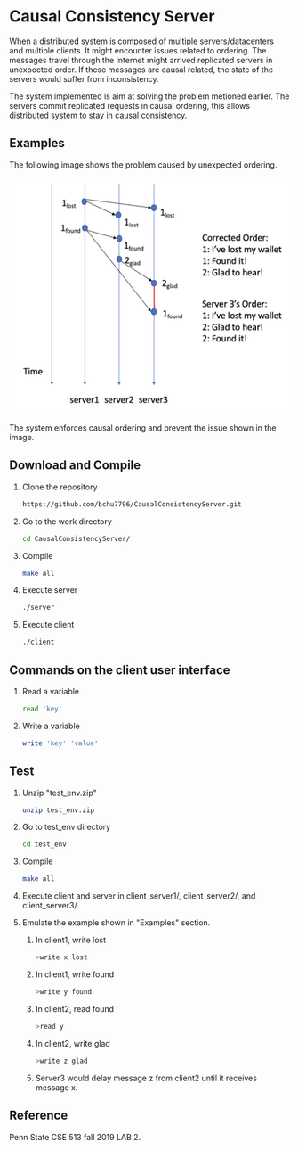 # Causal Consistency Server
When a distributed system is composed of multiple servers/datacenters and multiple clients. It might encounter issues related to ordering. The messages travel through the Internet might arrived replicated servers in unexpected order. If these messages are causal related, the state of the servers would suffer from inconsistency.

The system implemented is aim at solving the problem metioned earlier.  The servers commit replicated requests in causal ordering, this allows distributed system to stay in causal consistency.

## Examples
The following image shows the problem caused by unexpected ordering.

![Test Image 1](./images/example.png)

The system enforces causal ordering and prevent the issue shown in the image.

## Download and Compile
1. Clone the repository

    ``` bash
    https://github.com/bchu7796/CausalConsistencyServer.git
    ```

2. Go to the work directory

    ```bash
    cd CausalConsistencyServer/
    ```

3. Compile

    ``` bash 
    make all 
    ```

4. Execute server

    ```bash
    ./server
    ```

5. Execute client

    ```bash
    ./client
    ```
## Commands on the client user interface
1. Read a variable

    ```bash
    read 'key'
    ```

2. Write a variable

    ```bash
    write 'key' 'value' 
    ```

## Test
1. Unzip "test_env.zip"
    ``` bash
    unzip test_env.zip
    ```
2. Go to test_env directory
    ``` bash
    cd test_env
    ```
3. Compile
    ``` bash
    make all
    ```
4. Execute client and server in client_server1/, client_server2/, and client_server3/

5. Emulate the example shown in "Examples" section.
    1. In client1, write lost
        ``` bash
        >write x lost
        ```
    2. In client1, write found
        ``` bash
        >write y found
        ```
    3. In client2, read found
        ``` bash
        >read y
        ```
    4. In client2, write glad
        ``` bash
        >write z glad
        ```
    5. Server3 would delay message z from client2 until it receives message x.

    

## Reference
Penn State CSE 513 fall 2019 LAB 2.
